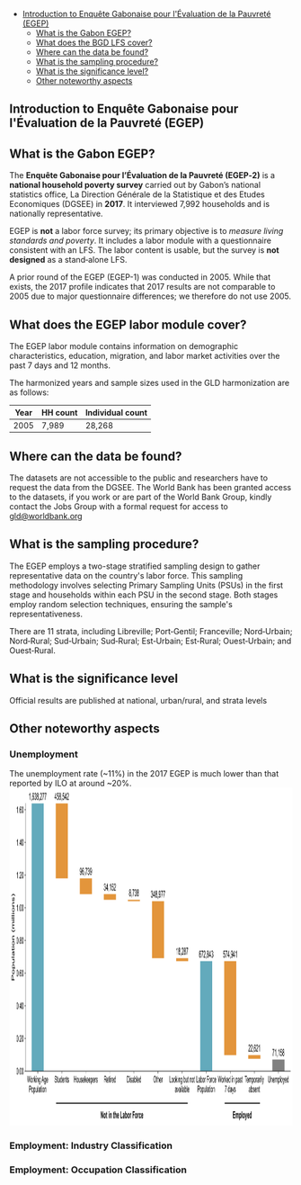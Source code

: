 
-   [Introduction to Enquête Gabonaise
pour l'Évaluation de la Pauvreté (EGEP)](#egpe-intro)
    -   [What is the Gabon EGEP?](#what-is-the-gabon-egep)
    -   [What does the BGD LFS cover?](#what-does-the-bgd-lfs-cover)
    -   [Where can the data be found?](#where-can-the-data-be-found)
    -   [What is the sampling
        procedure?](#what-is-the-sampling-procedure)
    -   [What is the significance
        level?](#what-is-the-significance-level)
    -   [Other noteworthy aspects](#other-noteworthy-aspects)

<h2 id="egpe-intro">
  Introduction to Enquête Gabonaise pour l'Évaluation de la Pauvreté (EGEP)
</h2>

## What is the Gabon EGEP?

The **Enquête Gabonaise pour l’Évaluation de la Pauvreté (EGEP‑2)** is a **national household poverty survey** carried out by Gabon’s national statistics office, La Direction Générale de la Statistique et des Etudes Economiques (DGSEE) in **2017**. It interviewed 7,992 households and is nationally representative.  

EGEP is **not** a labor force survey; its primary objective is to *measure living standards and poverty*. It includes a labor module with a questionnaire consistent with an LFS. The labor content is usable, but the survey is **not designed** as a stand‑alone LFS.

A prior round of the EGEP (EGEP-1) was conducted in 2005. While that exists, the 2017 profile indicates that 2017 results are not comparable to 2005 due to major questionnaire differences; we therefore do not use 2005.

## What does the EGEP labor module cover?

The EGEP labor module contains information on demographic characteristics, education, migration, and labor market activities over the past 7 days and 12 months. 

The harmonized years and sample sizes used in the GLD harmonization are as follows:

| Year | HH count | Individual count |
|---|---|---|
| 2005 |          7,989  |                      28,268  |

## Where can the data be found?

The datasets are not accessible to the public and researchers have to request the data from the DGSEE. The World Bank has been granted access to the datasets, if you work or are part of the World Bank Group, kindly contact the Jobs Group with a formal request for access to gld@worldbank.org

## What is the sampling procedure?

The EGEP employs a two-stage stratified sampling design to gather representative data on the country's labor force. This sampling methodology involves selecting Primary Sampling Units (PSUs) in the first stage and households within each PSU in the second stage. Both stages employ random selection techniques, ensuring the sample's representativeness. 

There are 11 strata, including Libreville; Port‑Gentil; Franceville; Nord‑Urbain; Nord‑Rural; Sud‑Urbain; Sud‑Rural; Est‑Urbain; Est‑Rural; Ouest‑Urbain; and Ouest‑Rural.


## What is the significance level
Official results are published at national, urban/rural, and strata levels 

## Other noteworthy aspects

### Unemployment

The unemployment rate (~11%) in the 2017 EGEP is much lower than that reported by ILO at around ~20%. 
<img src="Utilities/waterfall.png" width="1200" height="600">


### Employment: Industry Classification


### Employment: Occupation Classification



